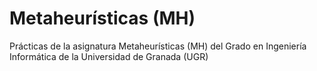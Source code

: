 # Metaheurísticas (MH)
Prácticas de la asignatura Metaheurísticas (MH) del Grado en Ingeniería Informática de la Universidad de Granada (UGR)
